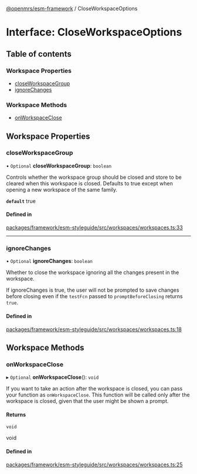 [@openmrs/esm-framework](../API.md) / CloseWorkspaceOptions

# Interface: CloseWorkspaceOptions

## Table of contents

### Workspace Properties

- [closeWorkspaceGroup](CloseWorkspaceOptions.md#closeworkspacegroup)
- [ignoreChanges](CloseWorkspaceOptions.md#ignorechanges)

### Workspace Methods

- [onWorkspaceClose](CloseWorkspaceOptions.md#onworkspaceclose)

## Workspace Properties

### closeWorkspaceGroup

• `Optional` **closeWorkspaceGroup**: `boolean`

Controls whether the workspace group should be closed and store to be
cleared when this workspace is closed.
Defaults to true except when opening a new workspace of the same family.

**`default`** true

#### Defined in

[packages/framework/esm-styleguide/src/workspaces/workspaces.ts:33](https://github.com/openmrs/openmrs-esm-core/blob/main/packages/framework/esm-styleguide/src/workspaces/workspaces.ts#L33)

___

### ignoreChanges

• `Optional` **ignoreChanges**: `boolean`

Whether to close the workspace ignoring all the changes present in the workspace.

If ignoreChanges is true, the user will not be prompted to save changes before closing
even if the `testFcn` passed to `promptBeforeClosing` returns `true`.

#### Defined in

[packages/framework/esm-styleguide/src/workspaces/workspaces.ts:18](https://github.com/openmrs/openmrs-esm-core/blob/main/packages/framework/esm-styleguide/src/workspaces/workspaces.ts#L18)

## Workspace Methods

### onWorkspaceClose

▸ `Optional` **onWorkspaceClose**(): `void`

If you want to take an action after the workspace is closed, you can pass your function as
`onWorkspaceClose`. This function will be called only after the workspace is closed, given
that the user might be shown a prompt.

#### Returns

`void`

void

#### Defined in

[packages/framework/esm-styleguide/src/workspaces/workspaces.ts:25](https://github.com/openmrs/openmrs-esm-core/blob/main/packages/framework/esm-styleguide/src/workspaces/workspaces.ts#L25)
